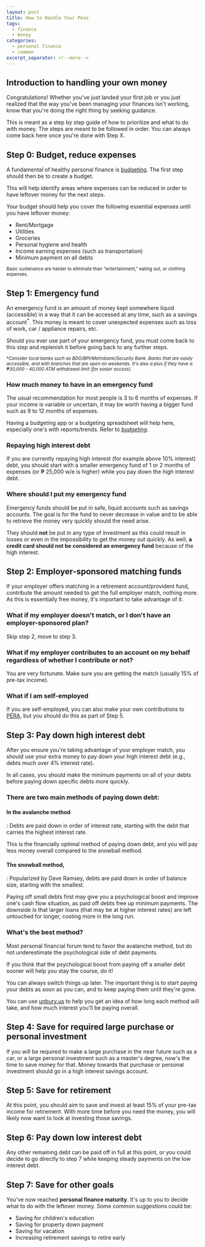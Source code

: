```yaml
---
layout: post
title: How to Handle Your Peso
tags:
  - finance
  - money
categories:
  - personal finance
  - common
excerpt_separator: <!--more-->
---
```


## Introduction to handling your own money

Congratulations! Whether you've just landed your first job or you just realized that the way you've been managing your finances isn't working, know that you're doing the right thing by seeking guidance.

This is meant as a step by step guide of how to prioritize and what to do with money. The steps are meant to be followed in order. You can always come back here once you're done with Step X.

<!--more-->

## Step 0: Budget, reduce expenses

A fundamental of healthy personal finance is [budgeting](<>). The first step should then be to create a budget.

This will help identify areas where expenses can be reduced in order to have leftover money for the next steps.

Your budget should help you cover the following essential expenses until you have leftover money:

* Rent/Mortgage
* Utilities
* Groceries
* Personal hygiene and health
* Income earning expenses (such as transportation)
* Minimum payment on all debts

<sup>Basic sustenance are harder to eliminate than "entertainment," eating out, or clothing expenses.</sup>

## Step 1: Emergency fund

An emergency fund is an amount of money kept somewhere liquid (accessible) in a way that it can be accessed at any time, such as a savings account<sup>*</sup>. This money is meant to cover unexpected expenses such as loss of work, car / appliance repairs, etc.

Should you ever use part of your emergency fund, you must come back to this step and replenish it before going back to any further steps.

<sup>*_Consider local banks such as BDO/BPI/Metrobank/Security Bank. Banks that are easily accessible, and with branches that are open on weekends. It's also a plus if they have a ₱30,000 - 40,000 ATM withdrawal limit (for easier access)._</sup>

### How much money to have in an emergency fund

The usual recommendation for most people is 3 to 6 months of expenses. If your income is variable or uncertain, it may be worth having a bigger fund such as 9 to 12 months of expenses.

Having a budgeting app or a budgeting spreadsheet will help here, especially one's with reports/trends. Refer to [_budgeting_](<>).

### Repaying high interest debt

If you are currently repaying high interest (for example above 10% interest) debt, you should start with a smaller emergency fund of 1 or 2 months of expenses (or ₱ 25,000 w/e is higher) while you pay down the high interest debt.

### Where should I put my emergency fund

Emergency funds should be put in safe, liquid accounts such as savings accounts. The goal is for the fund to never decrease in value and to be able to retrieve the money very quickly should the need arise.

They should **not** be put in any type of investment as this could result in losses or even in the impossibility to get the money out quickly. As well, **a credit card should not be considered an emergency fund** because of the high interest.

## Step 2: Employer-sponsored matching funds

If your employer offers matching in a retirement account/provident fund, contribute the amount needed to get the full employer match, nothing more. As this is essentially free money, it's important to take advantage of it.

### What if my employer doesn't match, or I don't have an employer-sponsored plan?

Skip step 2, move to step 3.

### What if my employer contributes to an account on my behalf regardless of whether I contribute or not?

You are very fortunate. Make sure you are getting the match (usually 15% of pre-tax income).

### What if I am self-employed

If you are self-employed, you can also make your own contributions to [PERA](/retirement/2018/04/13/what-is-pera.html), but you should do this as part of Step 5.

## Step 3: Pay down high interest debt

After you ensure you're taking advantage of your employer match, you should use your extra money to pay down your high interest debt (e.g., debts much over 4% interest rate).

In all cases, you should make the minimum payments on all of your debts before paying down specific debts more quickly.

### There are two main methods of paying down debt:

#### In the **avalanche method**

: Debts are paid down in order of interest rate, starting with the debt that carries the highest interest rate.

This is the financially optimal method of paying down debt, and you will pay less money overall compared to the snowball method.

#### The **snowball method**,

: Popularized by Dave Ramsey, debts are paid down in order of balance size, starting with the smallest.

Paying off small debts first may give you a psychological boost and improve one's cash flow situation, as paid off debts free up minimum payments. The downside is that larger loans (that may be at higher interest rates) are left untouched for longer, costing more in the long run.

### What's the best method?

Most personal financial forum tend to favor the avalanche method, but do not underestimate the psychological side of debt payments.

If you think that the psychological boost from paying off a smaller debt sooner will help you stay the course, do it!

You can always switch things up later. The important thing is to start paying your debts as soon as you can, and to keep paying them until they're gone.

You can use [unbury.us](unbury.us) to help you get an idea of how long each method will take, and how much interest you'll be paying overall.

## Step 4: Save for required large purchase or personal investment

If you will be required to make a large purchase in the near future such as a car, or a large personal investment such as a master's degree, now's the time to save money for that. Money towards that purchase or personal investment should go in a high interest savings account.

## Step 5: Save for retirement

At this point, you should aim to save and invest at least 15% of your pre-tax income for retirement. With more time before you need the money, you will likely now want to look at investing those savings.

## Step 6: Pay down low interest debt

Any other remaining debt can be paid off in full at this point, or you could decide to go directly to step 7 while keeping steady payments on the low interest debt.

## Step 7: Save for other goals

You've now reached **personal finance maturity**. It's up to you to decide what to do with the leftover money. Some common suggestions could be:

* Saving for children's education
* Saving for property down payment
* Saving for vacation
* Increasing retirement savings to retire early

